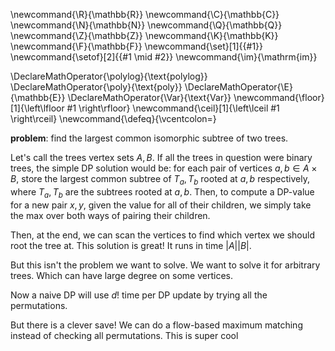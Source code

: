 \newcommand{\R}{\mathbb{R}}
\newcommand{\C}{\mathbb{C}}
\newcommand{\N}{\mathbb{N}}
\newcommand{\Q}{\mathbb{Q}}
\newcommand{\Z}{\mathbb{Z}}
\newcommand{\K}{\mathbb{K}}
\newcommand{\F}{\mathbb{F}}
\newcommand{\set}[1]{\{#1\}}
\newcommand{\setof}[2]{\{#1 \mid #2\}}
\newcommand{\im}{\mathrm{im}}

\DeclareMathOperator{\polylog}{\text{polylog}}
\DeclareMathOperator{\poly}{\text{poly}}
\DeclareMathOperator{\E}{\mathbb{E}}
\DeclareMathOperator{\Var}{\text{Var}}
\newcommand{\floor}[1]{\left\lfloor #1 \right\rfloor}
\newcommand{\ceil}[1]{\left\lceil #1 \right\rceil}
\newcommand{\defeq}{\vcentcolon=}


**problem**: find the largest common isomorphic subtree of two trees.

Let's call the trees vertex sets $A,B$.
If all the trees in question were binary trees, the simple DP
solution would be: for each pair of vertices $a,b\in A \times B$,
store the largest common subtree of $T_a, T_b$ rooted at $a,b$
respectively, where $T_a,T_b$ are the subtrees rooted at $a,b$.
Then, to compute a DP-value for a new pair $x,y$, given the value
for all of their children, we simply take the max over both ways
of pairing their children.

Then, at the end, we can scan the vertices to find which vertex
we should root the tree at. 
This solution is great! It runs in time $|A||B|.$

But this isn't the problem we want to solve. We want to solve it
for arbitrary trees. Which can have large degree on some vertices.

Now a naive DP will use $d!$ time per DP update by trying all the
permutations.

But there is a clever save!
We can do a flow-based maximum matching instead of checking all
permutations. This  is super cool
